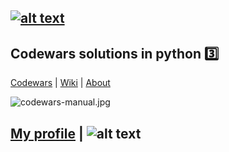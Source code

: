 [![alt text](https://img.shields.io/badge/python-3.6-red)](https://python.org)
---
## Codewars solutions in python :three:   
[Codewars](https://codewars.com) |  [Wiki](https://github.com/codewars/codewars.com/wiki) | [About](https://codewars.com/about)

![codewars-manual.jpg](https://i.postimg.cc/NjH5Sp6s/codewars-manual.jpg)

 ## [My profile](https://www.codewars.com/users/deedy-ru) | ![alt text](https://www.codewars.com/users/deedy-ru/badges/small)

